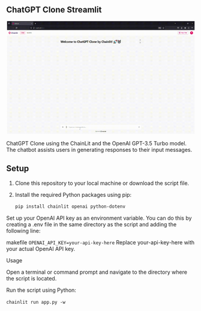 ## ChatGPT Clone Streamlit

<div align="center">
    <img src="https://github.com/sathyanaravind/LLM-Apps/blob/main/ChatGPT-Clone-Chainlit/chatgptclone.gif" alt="Webapp Demo GIF" width="500" height="300" />
</div>


ChatGPT Clone using the ChainLit and the OpenAI GPT-3.5 Turbo model. The chatbot assists users in generating responses to their input messages.

## Setup

1. Clone this repository to your local machine or download the script file.

2. Install the required Python packages using pip:
   ```bash
   pip install chainlit openai python-dotenv
Set up your OpenAI API key as an environment variable. You can do this by creating a .env file in the same directory as the script and adding the following line:

makefile
`
OPENAI_API_KEY=your-api-key-here
`
Replace your-api-key-here with your actual OpenAI API key.

Usage

Open a terminal or command prompt and navigate to the directory where the script is located.

Run the script using Python:

`
chainlit run app.py -w 
`
